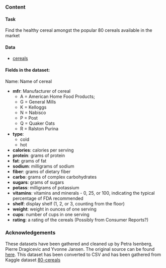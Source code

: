 ### Content

#### Task
 Find the healthy cereal amongst the popular 80 cereals available in the market
 
#### Data
- [cereals](cereal.csv)

#### Fields in the dataset:

Name: Name of cereal
- **mfr**: Manufacturer of cereal
    * A = American Home Food Products;
    * G = General Mills
    * K = Kelloggs
    * N = Nabisco
    * P = Post
    * Q = Quaker Oats
    * R = Ralston Purina
- **type**:
    * cold
    * hot
- **calories**: calories per serving
- **protein**: grams of protein
- **fat**: grams of fat
- **sodium**: milligrams of sodium
- **fiber**: grams of dietary fiber
- **carbo**: grams of complex carbohydrates
- **sugars**: grams of sugars
- **potass**: milligrams of potassium
- **vitamins**: vitamins and minerals - 0, 25, or 100, indicating the typical percentage of FDA recommended
- **shelf**: display shelf (1, 2, or 3, counting from the floor)
- **weight**: weight in ounces of one serving
- **cups**: number of cups in one serving
- **rating**: a rating of the cereals (Possibly from Consumer Reports?)

### Acknowledgements

   These datasets have been gathered and cleaned up by Petra Isenberg, Pierre Dragicevic and Yvonne Jansen. The original source can be found [here](https://perso.telecom-paristech.fr/eagan/class/igr204/datasets). This dataset has been converted to CSV and has been gathered from Kaggle dataset [80-cereals](https://www.kaggle.com/crawford/80-cereals)